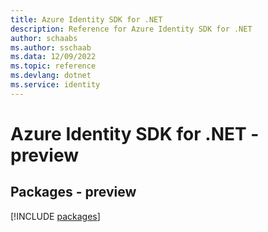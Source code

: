 ```yaml
---
title: Azure Identity SDK for .NET
description: Reference for Azure Identity SDK for .NET
author: schaabs
ms.author: sschaab
ms.data: 12/09/2022
ms.topic: reference
ms.devlang: dotnet
ms.service: identity
---
```

# Azure Identity SDK for .NET - preview
## Packages - preview
[!INCLUDE [packages](identity-index.md)]